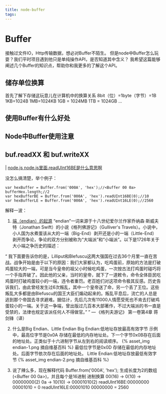 ```yaml
---
title: node-buffer
tags:
---
```


# Buffer
接触过文件IO，Http传输数据，想必对Buffer不陌生。
但是node中Buffer怎么玩耍？我们平时项目遇到他只是单纯操作API，是否知道其中含义？
我希望这篇能够阐述几个Buffer的知识点，帮助你和我更多的了解这个API。

## 储存单位换算
首先了解下存储这玩意儿在计算机中的换算关系
8bit（位）=1byte（字节）=1B
1KB=1024B
1MB=1024KB
1GB = 1024MB
1TB = 1024GB
...

## 使用Buffer有什么好处

## Node中Buffer使用注意

## buf.readXX 和 buf.writeXX
| [node.js node.js里面.readUInt16BE是什么意思啊](http://cnodejs.org/topic/57aecb7e4653749872ec709f)

没怎么搞清楚，举个例子：
````
var hexBuffer = Buffer.from('000A', 'hex');//<Buffer 00 0a>
bufferHex.length;//2
var hexBufferBE = Buffer.from('000A', 'hex').readUInt16BE(0);//10
var hexBufferLE = Buffer.from('000A', 'hex').readUInt16LE(0);//2560
````
解释一波：
1. [端（endian）的起源](https://zh.wikipedia.org/wiki/%E5%AD%97%E8%8A%82%E5%BA%8F)
“endian”一词来源于十八世纪爱尔兰作家乔纳森·斯威夫特（Jonathan Swift）的小说《格列佛游记》（Gulliver's Travels）。小说中，小人国为水煮蛋该从大的一端（Big-End）剥开还是小的一端（Little-End）剥开而争论，争论的双方分别被称为“大端派”和“小端派”。以下是1726年关于大小端之争历史的描述：

“	我下面要告诉你的是，Lilliput和Blefuscu这两大强国在过去36个月里一直在苦战。战争开始是由于以下的原因：我们大家都认为，吃鸡蛋前，原始的方法是打破鸡蛋较大的一端，可是当今皇帝的祖父小时候吃鸡蛋，一次按古法打鸡蛋时碰巧将一个手指弄破了。因此他的父亲，当时的皇帝，就下了一道敕令，命令全体臣民吃鸡蛋时打破鸡蛋较小的一端，违令者重罚。老百姓们对这项命令极其反感。历史告诉我们，由此曾经发生过6次叛乱，其中一个皇帝送了命，另一个丢了王位。这些叛乱大多都是由Blefuscu的国王大臣们煽动起来的。叛乱平息后，流亡的人总是逃到那个帝国去寻求避难。据估计，先后几次有11000人情愿受死也不肯去打破鸡蛋较小的一端。关于这一争端，曾出版过几百本大部著作，不过大端派的书一直是受禁的，法律也规定该派任何人不得做官。”	”
— 《格列夫游记》 第一卷第4章 蒋剑锋（译）

2. 什么是Big Endian、Little Endian
Big Endian:低地址存放最高有效字节
示例中，最高位字节是0x0A 存储在最低的内存地址处。下一个字节0x0B存在后面的地址处。正类似于十六进制字节从左到右的阅读顺序。
{% asset_img endian-1.png 摘自维基百科 %}
最低位字节是0x0D 存储在最低的内存地址处。后面字节依次存在后面的地址处。
Little Endian:低地址存放最低有效字节
{% asset_img endian-2.png 摘自维基百科 %}

3. 说了辣么多，现在解释代码
Buffer.from('000A', 'hex'); 生成长度为2的数组(<Buffer 00 0a>)，并且每个是16进制
进制换算
00(16) -> 0(10) -> 00000000(2)
0a -> 10(10) -> 00001010(2)
readUInt16BE:00000000 00001010 = 0
readUInt16LE:00001010 00000000 = 2560

````
